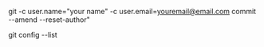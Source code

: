 
git -c user.name="your name" -c user.email=youremail@email.com commit --amend --reset-author"

git config --list

